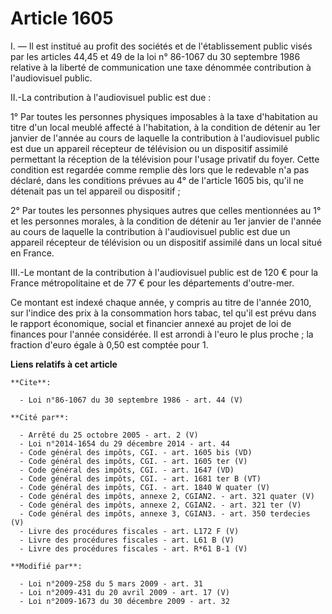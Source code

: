 # Article 1605

I. ― Il est institué au profit des sociétés et de l'établissement public visés par les articles 44,45 et 49 de la loi n°
86-1067 du 30 septembre 1986 relative à la liberté de communication une taxe dénommée contribution à l'audiovisuel public. 

II.-La contribution à l'audiovisuel public est due : 

1° Par toutes les personnes physiques imposables à la taxe d'habitation au titre d'un local meublé affecté à l'habitation, à
la condition de détenir au 1er janvier de l'année au cours de laquelle la contribution à l'audiovisuel public est due un
appareil récepteur de télévision ou un dispositif assimilé permettant la réception de la télévision pour l'usage privatif du
foyer. Cette condition est regardée comme remplie dès lors que le redevable n'a pas déclaré, dans les conditions prévues au
4° de l'article 1605 bis, qu'il ne détenait pas un tel appareil ou dispositif ; 

2° Par toutes les personnes physiques autres que celles mentionnées au 1° et les personnes morales, à la condition de détenir
au 1er janvier de l'année au cours de laquelle la contribution à l'audiovisuel public est due un appareil récepteur de
télévision ou un dispositif assimilé dans un local situé en France. 

III.-Le montant de la contribution à l'audiovisuel public est de 120 € pour la France métropolitaine et de 77 € pour les
départements d'outre-mer. 

Ce montant est indexé chaque année, y compris au titre de l'année 2010, sur l'indice des prix à la consommation hors tabac,
tel qu'il est prévu dans le rapport économique, social et financier annexé au projet de loi de finances pour l'année
considérée. Il est arrondi à l'euro le plus proche ; la fraction d'euro égale à 0,50 est comptée pour 1.

**Liens relatifs à cet article**

	**Cite**:

	  - Loi n°86-1067 du 30 septembre 1986 - art. 44 (V)

	**Cité par**:

	  - Arrêté du 25 octobre 2005 - art. 2 (V)
	  - Loi n°2014-1654 du 29 décembre 2014 - art. 44
	  - Code général des impôts, CGI. - art. 1605 bis (VD)
	  - Code général des impôts, CGI. - art. 1605 ter (V)
	  - Code général des impôts, CGI. - art. 1647 (VD)
	  - Code général des impôts, CGI. - art. 1681 ter B (VT)
	  - Code général des impôts, CGI. - art. 1840 W quater (V)
	  - Code général des impôts, annexe 2, CGIAN2. - art. 321 quater (V)
	  - Code général des impôts, annexe 2, CGIAN2. - art. 321 ter (V)
	  - Code général des impôts, annexe 3, CGIAN3. - art. 350 terdecies (V)
	  - Livre des procédures fiscales - art. L172 F (V)
	  - Livre des procédures fiscales - art. L61 B (V)
	  - Livre des procédures fiscales - art. R*61 B-1 (V)

	**Modifié par**:

	  - Loi n°2009-258 du 5 mars 2009 - art. 31
	  - Loi n°2009-431 du 20 avril 2009 - art. 17 (V)
	  - Loi n°2009-1673 du 30 décembre 2009 - art. 32
